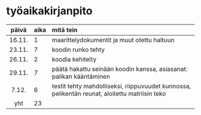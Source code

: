 # työaikakirjanpito

| päivä | aika | mitä tein  |
| :----:|:-----| :-----|
| 16.11. | 1    | maarittelydokumentit ja muut otettu haltuun |
| 23.11. | 7    | koodin runko tehty |
| 26.11. | 2    | koodia kehitelty |
| 29.11. | 7    | päätä hakattu seinään koodin kanssa, asiasanat: palikan kääntäminen |
| 7.12.  | 6    | testit tehty mahdolliseksi, riippuvuudet kunnossa, pelikentän reunat, aloitettu matriisin teko
| yht    | 23   | | 
